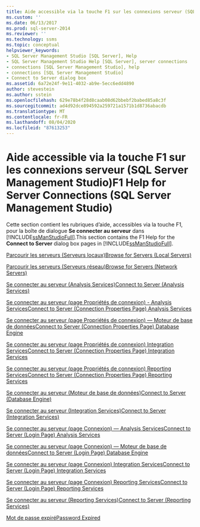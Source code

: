 ```yaml
---
title: Aide accessible via la touche F1 sur les connexions serveur (SQL Server Management Studio) | Microsoft Docs
ms.custom: ''
ms.date: 06/13/2017
ms.prod: sql-server-2014
ms.reviewer: ''
ms.technology: ssms
ms.topic: conceptual
helpviewer_keywords:
- SQL Server Management Studio [SQL Server], Help
- SQL Server Management Studio Help [SQL Server], server connections
- connections [SQL Server Management Studio], help
- connections [SQL Server Management Studio]
- Connect to Server dialog box
ms.assetid: 6a72e24f-9e11-4032-ab9e-5ecc6edd4890
author: stevestein
ms.author: sstein
ms.openlocfilehash: 629e78b4f28d8caab08d62bbebf2babed85a8c3f
ms.sourcegitcommit: ad4d92dce894592a259721a1571b1d8736abacdb
ms.translationtype: MT
ms.contentlocale: fr-FR
ms.lasthandoff: 08/04/2020
ms.locfileid: "87613253"
---
```

# <a name="f1-help-for-server-connections-sql-server-management-studio"></a><span data-ttu-id="83cfc-102">Aide accessible via la touche F1 sur les connexions serveur (SQL Server Management Studio)</span><span class="sxs-lookup"><span data-stu-id="83cfc-102">F1 Help for Server Connections (SQL Server Management Studio)</span></span>
  <span data-ttu-id="83cfc-103">Cette section contient les rubriques d’aide, accessibles via la touche F1, pour la boîte de dialogue **Se connecter au serveur** dans [!INCLUDE[ssManStudioFull](../../includes/ssmanstudiofull-md.md)].</span><span class="sxs-lookup"><span data-stu-id="83cfc-103">This section contains the F1 Help for the **Connect to Server** dialog box pages in [!INCLUDE[ssManStudioFull](../../includes/ssmanstudiofull-md.md)].</span></span>  
  
 [<span data-ttu-id="83cfc-104">Parcourir les serveurs &#40;Serveurs locaux&#41;</span><span class="sxs-lookup"><span data-stu-id="83cfc-104">Browse for Servers &#40;Local Servers&#41;</span></span>](../../database-engine/browse-for-servers-local-servers.md)  
  
 [<span data-ttu-id="83cfc-105">Parcourir les serveurs &#40;Serveurs réseau&#41;</span><span class="sxs-lookup"><span data-stu-id="83cfc-105">Browse for Servers &#40;Network Servers&#41;</span></span>](../../database-engine/browse-for-servers-network-servers.md)  
  
 [<span data-ttu-id="83cfc-106">Se connecter au serveur &#40;Analysis Services&#41;</span><span class="sxs-lookup"><span data-stu-id="83cfc-106">Connect to Server &#40;Analysis Services&#41;</span></span>](../../database-engine/connect-to-server-analysis-services.md)  
  
 [<span data-ttu-id="83cfc-107">Se connecter au serveur &#40;page Propriétés de connexion&#41; - Analysis Services</span><span class="sxs-lookup"><span data-stu-id="83cfc-107">Connect to Server &#40;Connection Properties Page&#41; Analysis Services</span></span>](../../database-engine/connect-to-server-connection-properties-page-analysis-services.md)  
  
 [<span data-ttu-id="83cfc-108">Se connecter au serveur &#40;page Propriétés de connexion&#41; — Moteur de base de données</span><span class="sxs-lookup"><span data-stu-id="83cfc-108">Connect to Server &#40;Connection Properties Page&#41; Database Engine</span></span>](connect-to-server-connection-properties-page-database-engine.md)  
  
 [<span data-ttu-id="83cfc-109">Se connecter au serveur &#40;page Propriétés de connexion&#41; Integration Services</span><span class="sxs-lookup"><span data-stu-id="83cfc-109">Connect to Server &#40;Connection Properties Page&#41; Integration Services</span></span>](../../database-engine/connect-to-server-connection-properties-page-integration-services.md)  
  
 [<span data-ttu-id="83cfc-110">Se connecter au serveur &#40;page Propriétés de connexion&#41; Reporting Services</span><span class="sxs-lookup"><span data-stu-id="83cfc-110">Connect to Server &#40;Connection Properties Page&#41; Reporting Services</span></span>](../../database-engine/connect-to-server-connection-properties-page-reporting-services.md)  
  
 [<span data-ttu-id="83cfc-111">Se connecter au serveur &#40;Moteur de base de données&#41;</span><span class="sxs-lookup"><span data-stu-id="83cfc-111">Connect to Server &#40;Database Engine&#41;</span></span>](connect-to-server-database-engine.md)  
  
 [<span data-ttu-id="83cfc-112">Se connecter au serveur &#40;Integration Services&#41;</span><span class="sxs-lookup"><span data-stu-id="83cfc-112">Connect to Server &#40;Integration Services&#41;</span></span>](../../database-engine/connect-to-server-integration-services.md)  
  
 [<span data-ttu-id="83cfc-113">Se connecter au serveur &#40;page Connexion&#41; — Analysis Services</span><span class="sxs-lookup"><span data-stu-id="83cfc-113">Connect to Server &#40;Login Page&#41; Analysis Services</span></span>](../../database-engine/connect-to-server-login-page-analysis-services.md)  
  
 [<span data-ttu-id="83cfc-114">Se connecter au serveur &#40;page Connexion&#41; — Moteur de base de données</span><span class="sxs-lookup"><span data-stu-id="83cfc-114">Connect to Server &#40;Login Page&#41; Database Engine</span></span>](connect-to-server-login-page-database-engine.md)  
  
 [<span data-ttu-id="83cfc-115">Se connecter au serveur &#40;page Connexion&#41; Integration Services</span><span class="sxs-lookup"><span data-stu-id="83cfc-115">Connect to Server &#40;Login Page&#41; Integration Services</span></span>](../../database-engine/connect-to-server-login-page-integration-services.md)  
  
 [<span data-ttu-id="83cfc-116">Se connecter au serveur &#40;page Connexion&#41; Reporting Services</span><span class="sxs-lookup"><span data-stu-id="83cfc-116">Connect to Server &#40;Login Page&#41; Reporting Services</span></span>](../../database-engine/connect-to-server-login-page-reporting-services.md)  
  
 [<span data-ttu-id="83cfc-117">Se connecter au serveur &#40;Reporting Services&#41;</span><span class="sxs-lookup"><span data-stu-id="83cfc-117">Connect to Server &#40;Reporting Services&#41;</span></span>](../../database-engine/connect-to-server-reporting-services.md)  
  
 [<span data-ttu-id="83cfc-118">Mot de passe expiré</span><span class="sxs-lookup"><span data-stu-id="83cfc-118">Password Expired</span></span>](../../database-engine/password-expired.md)  
  
  
